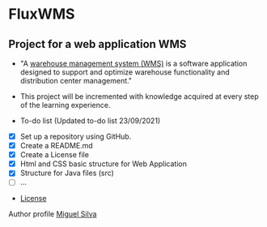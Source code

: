# FluxWMS
## Project for a web application WMS

* "A [warehouse management system (WMS)](https://en.wikipedia.org/wiki/Warehouse_management_system) is a software application designed to support and optimize warehouse functionality and distribution center management."
* This project will be incremented with knowledge acquired at every step of the learning experience.

* To-do list (Updated to-do list 23/09/2021)

- [x] Set up a repository using GitHub.
- [x] Create a README.md
- [x] Create a License file
- [x] Html and CSS basic structure for Web Application
- [x] Structure for Java files (src)
- [ ] ... 
    
* [License](https://github.com/MiguelSilva23/FluxWMS/blob/main/LICENSE.txt)

Author profile [Miguel Silva](https://github.com/MiguelSilva23)
